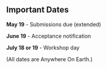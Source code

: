 ## Important Dates

**May 19** - Submissions due (extended)

**June 19** - Acceptance notification

**July 18 or 19** - Workshop day

(All dates are Anywhere On Earth.)
